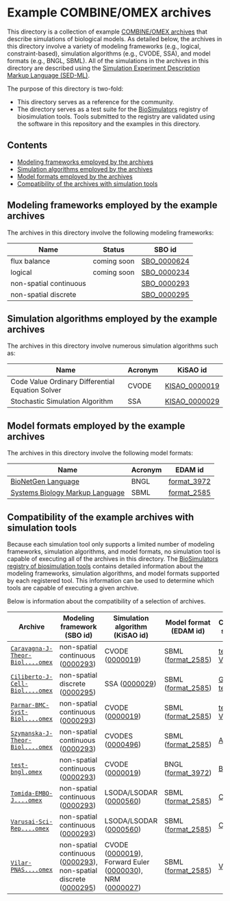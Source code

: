 # Example COMBINE/OMEX archives

This directory is a collection of example [COMBINE/OMEX archives](https://combinearchive.org/) that describe
simulations of biological models. As detailed below, the archives in this directory involve a variety of modeling frameworks
(e.g., logical, constraint-based), simulation algorithms (e.g., CVODE, SSA), and model formats (e.g., BNGL, SBML). All
of the simulations in the archives in this directory are described using the
[Simulation Experiment Description Markup Language (SED-ML)](https://sed-ml.org).

The purpose of this directory is two-fold:

* This directory serves as a reference for the community.
* The directory serves as a test suite for the [BioSimulators](https://biosimulators.org) registry of biosimulation tools.
  Tools submitted to the registry are validated using the software in this repository and the examples in this directory.

## Contents
* [Modeling frameworks employed by the archives](#modeling-frameworks-employed-by-the-example-archives)
* [Simulation algorithms employed by the archives](#simulation-algorithms-employed-by-the-example-archives)
* [Model formats employed by the archives](#model-formats-employed-by-the-example-archives)
* [Compatibility of the archives with simulation tools](#compatibility-of-the-example-archives-with-simulation-tools)

## Modeling frameworks employed by the example archives

The archives in this directory involve the following modeling frameworks:

| Name                   | Status      | SBO id                                                                                                           |
| ---------------------- | ------------| ---------------------------------------------------------------------------------------------------------------- |
| flux balance           | coming soon | [SBO_0000624](https://www.ebi.ac.uk/ols/ontologies/sbo/terms?iri=http%3A%2F%2Fbiomodels.net%2FSBO%2FSBO_0000624) |
| logical                | coming soon | [SBO_0000234](https://www.ebi.ac.uk/ols/ontologies/sbo/terms?iri=http%3A%2F%2Fbiomodels.net%2FSBO%2FSBO_0000234) |
| non-spatial continuous |             | [SBO_0000293](https://www.ebi.ac.uk/ols/ontologies/sbo/terms?iri=http%3A%2F%2Fbiomodels.net%2FSBO%2FSBO_0000293) |
| non-spatial discrete   |             | [SBO_0000295](https://www.ebi.ac.uk/ols/ontologies/sbo/terms?iri=http%3A%2F%2Fbiomodels.net%2FSBO%2FSBO_0000295) |

## Simulation algorithms employed by the example archives

The archives in this directory involve numerous simulation algorithms such as:

| Name                            | Acronym | KiSAO id                                                                                                                             |
| ------------------------------- | ------- | ------------------------------------------------------------------------------------------------------------------------------------ |
| Code Value Ordinary Differential Equation Solver | CVODE | [KISAO_0000019](https://www.ebi.ac.uk/ols/ontologies/kisao/terms?iri=http%3A%2F%2Fwww.biomodels.net%2Fkisao%2FKISAO%23KISAO_0000019) |
| Stochastic Simulation Algorithm | SSA     | [KISAO_0000029](https://www.ebi.ac.uk/ols/ontologies/kisao/terms?iri=http%3A%2F%2Fwww.biomodels.net%2Fkisao%2FKISAO%23KISAO_0000029) |

## Model formats employed by the example archives

The archives in this directory involve the following model formats:

| Name                                               | Acronym | EDAM id                                                                                                        |
| -------------------------------------------------- | ------- | -------------------------------------------------------------------------------------------------------------- |
| [BioNetGen Language](https://bionetgen.org)        | BNGL    | [format_3972](https://www.ebi.ac.uk/ols/ontologies/edam/terms?iri=http%3A%2F%2Fedamontology.org%2Fformat_3972) |
| [Systems Biology Markup Language](http://sbml.org) | SBML    | [format_2585](https://www.ebi.ac.uk/ols/ontologies/edam/terms?iri=http%3A%2F%2Fedamontology.org%2Fformat_2585) |

## Compatibility of the example archives with simulation tools

Because each simulation tool only supports a limited number of modeling frameworks, simulation algorithms, and model formats, no simulation tool is capable of executing all of the archives in this directory. The [BioSimulators registry of biosimulation tools](https://biosimulators.org) contains detailed information about the modeling frameworks, simulation algorithms, and model formats supported by each registered tool. This information can be used to determine which tools are capable of executing a given archive.

Below is information about the compatibility of a selection of archives.

| Archive                  | Modeling framework (SBO id)      | Simulation algorithm (KiSAO id)  | Model format (EDAM id) | Compatibile simulators |
| ------------------------ | -------------------------------- | -------------------------------- | ---------------------- | ---------------------- |
| [`Caravagna-J-Theor-Biol....omex`](https://github.com/biosimulators/Biosimulators_test_suite/raw/dev/examples/sbml-core/Caravagna-J-Theor-Biol-2010-tumor-suppressive-oscillations.omex) | non-spatial continuous ([0000293](https://www.ebi.ac.uk/ols/ontologies/sbo/terms?iri=http%3A%2F%2Fbiomodels.net%2FSBO%2FSBO_0000293)) | CVODE ([0000019](https://www.ebi.ac.uk/ols/ontologies/kisao/terms?iri=http%3A%2F%2Fwww.biomodels.net%2Fkisao%2FKISAO%23KISAO_0000019))           | SBML ([format_2585](https://www.ebi.ac.uk/ols/ontologies/edam/terms?iri=http%3A%2F%2Fedamontology.org%2Fformat_2585))     | [tellurium](https://biosimulators.org/simulators/tellurium), [VCell](https://biosimulators.org/simulators/vcell)                 |
| [`Ciliberto-J-Cell-Biol....omex`](https://github.com/biosimulators/Biosimulators_test_suite/raw/dev/examples/sbml-core/Ciliberto-J-Cell-Biol-2003-morphogenesis-checkpoint.omex) | non-spatial discrete ([0000295](https://www.ebi.ac.uk/ols/ontologies/sbo/terms?iri=http%3A%2F%2Fbiomodels.net%2FSBO%2FSBO_0000295)) | SSA ([0000029](https://www.ebi.ac.uk/ols/ontologies/kisao/terms?iri=http%3A%2F%2Fwww.biomodels.net%2Fkisao%2FKISAO%23KISAO_0000029))           | SBML ([format_2585](https://www.ebi.ac.uk/ols/ontologies/edam/terms?iri=http%3A%2F%2Fedamontology.org%2Fformat_2585))     | [GillesPy2](https://biosimulators.org/simulators/gillespy2), [tellurium](https://biosimulators.org/simulators/tellurium)                 |
| [`Parmar-BMC-Syst-Biol....omex`](https://github.com/biosimulators/Biosimulators_test_suite/raw/dev/examples/sbml-core/Parmar-BMC-Syst-Biol-2017-iron-distribution.omex) | non-spatial continuous ([0000293](https://www.ebi.ac.uk/ols/ontologies/sbo/terms?iri=http%3A%2F%2Fbiomodels.net%2FSBO%2FSBO_0000293)) | CVODE ([0000019](https://www.ebi.ac.uk/ols/ontologies/kisao/terms?iri=http%3A%2F%2Fwww.biomodels.net%2Fkisao%2FKISAO%23KISAO_0000019))           | SBML ([format_2585](https://www.ebi.ac.uk/ols/ontologies/edam/terms?iri=http%3A%2F%2Fedamontology.org%2Fformat_2585))     | [tellurium](https://biosimulators.org/simulators/tellurium), [VCell](https://biosimulators.org/simulators/vcell)                 |
| [`Szymanska-J-Theor-Biol....omex`](https://github.com/biosimulators/Biosimulators_test_suite/raw/dev/examples/sbml-core/Szymanska-J-Theor-Biol-2009-HSP-synthesis.omex) | non-spatial continuous ([0000293](https://www.ebi.ac.uk/ols/ontologies/sbo/terms?iri=http%3A%2F%2Fbiomodels.net%2FSBO%2FSBO_0000293)) | CVODES ([0000496](https://www.ebi.ac.uk/ols/ontologies/kisao/terms?iri=http%3A%2F%2Fwww.biomodels.net%2Fkisao%2FKISAO%23KISAO_0000496))           | SBML ([format_2585](https://www.ebi.ac.uk/ols/ontologies/edam/terms?iri=http%3A%2F%2Fedamontology.org%2Fformat_2585))     | [AMICI](https://biosimulators.org/simulators/amici)     
| [`test-bngl.omex`](https://github.com/biosimulators/Biosimulators_test_suite/raw/dev/examples/bngl/test-bngl.omex) | non-spatial continuous ([0000293](https://www.ebi.ac.uk/ols/ontologies/sbo/terms?iri=http%3A%2F%2Fbiomodels.net%2FSBO%2FSBO_0000293)) | CVODE ([0000019](https://www.ebi.ac.uk/ols/ontologies/kisao/terms?iri=http%3A%2F%2Fwww.biomodels.net%2Fkisao%2FKISAO%23KISAO_0000019))           | BNGL ([format_3972](https://www.ebi.ac.uk/ols/ontologies/edam/terms?iri=http%3A%2F%2Fedamontology.org%2Fformat_3972))     | [BioNetGen](https://biosimulators.org/simulators/bionetgen)  |
| [`Tomida-EMBO-J....omex`](https://github.com/biosimulators/Biosimulators_test_suite/raw/dev/examples/sbml-core/Tomida-EMBO-J-2003-NFAT-translocation.omex) | non-spatial continuous ([0000293](https://www.ebi.ac.uk/ols/ontologies/sbo/terms?iri=http%3A%2F%2Fbiomodels.net%2FSBO%2FSBO_0000293)) | LSODA/LSODAR ([0000560](https://www.ebi.ac.uk/ols/ontologies/kisao/terms?iri=http%3A%2F%2Fwww.biomodels.net%2Fkisao%2FKISAO%23KISAO_0000560))           | SBML ([format_2585](https://www.ebi.ac.uk/ols/ontologies/edam/terms?iri=http%3A%2F%2Fedamontology.org%2Fformat_2585))     | [COPASI](https://biosimulators.org/simulators/copasi)                  |
| [`Varusai-Sci-Rep....omex`](https://github.com/biosimulators/Biosimulators_test_suite/raw/dev/examples/sbml-core/Varusai-Sci-Rep-2018-mTOR-signaling-LSODA-LSODAR-SBML.omex) | non-spatial continuous ([0000293](https://www.ebi.ac.uk/ols/ontologies/sbo/terms?iri=http%3A%2F%2Fbiomodels.net%2FSBO%2FSBO_0000293)) | LSODA/LSODAR ([0000560](https://www.ebi.ac.uk/ols/ontologies/kisao/terms?iri=http%3A%2F%2Fwww.biomodels.net%2Fkisao%2FKISAO%23KISAO_0000560))           | SBML ([format_2585](https://www.ebi.ac.uk/ols/ontologies/edam/terms?iri=http%3A%2F%2Fedamontology.org%2Fformat_2585))     | [COPASI](https://biosimulators.org/simulators/copasi)                  |
| [`Vilar-PNAS....omex`](https://github.com/biosimulators/Biosimulators_test_suite/raw/dev/examples/sbml-core/Vilar-PNAS-2002-minimal-circardian-clock.omex) | non-spatial continuous ([0000293](https://www.ebi.ac.uk/ols/ontologies/sbo/terms?iri=http%3A%2F%2Fbiomodels.net%2FSBO%2FSBO_0000293)), non-spatial discrete ([0000295](https://www.ebi.ac.uk/ols/ontologies/sbo/terms?iri=http%3A%2F%2Fbiomodels.net%2FSBO%2FSBO_0000295)) | CVODE ([0000019](https://www.ebi.ac.uk/ols/ontologies/kisao/terms?iri=http%3A%2F%2Fwww.biomodels.net%2Fkisao%2FKISAO%23KISAO_0000019)), Forward Euler ([0000030](https://www.ebi.ac.uk/ols/ontologies/kisao/terms?iri=http%3A%2F%2Fwww.biomodels.net%2Fkisao%2FKISAO%23KISAO_0000030)), NRM ([0000027](https://www.ebi.ac.uk/ols/ontologies/kisao/terms?iri=http%3A%2F%2Fwww.biomodels.net%2Fkisao%2FKISAO%23KISAO_0000027))           | SBML ([format_2585](https://www.ebi.ac.uk/ols/ontologies/edam/terms?iri=http%3A%2F%2Fedamontology.org%2Fformat_2585))     | [VCell](https://biosimulators.org/simulators/vcell)                 |
